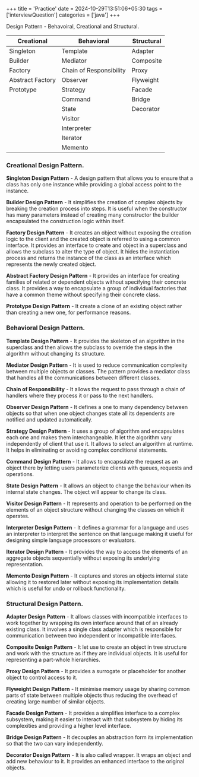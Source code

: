 +++
title = 'Practice'
date = 2024-10-29T13:51:06+05:30
tags = ['interviewQuestion']
categories = ['java']
+++

Design Pattern - Behavoiral, Creational and Structural.

| Creational       | Behavioral              | Structural |
|------------------|-------------------------|------------|
| Singleton        | Template                | Adapter    |
| Builder          | Mediator                | Composite  |
| Factory          | Chain of Responsibility | Proxy      |
| Abstract Factory | Observer                | Flyweight  |
| Prototype        | Strategy                | Facade     |
|                  | Command                 | Bridge     |
|                  | State                   | Decorator  |
|                  | Visitor                 |            |
|                  | Interpreter             |            |
|                  | Iterator                |            |
|                  | Memento                 |            |

### Creational Design Pattern.

**Singleton Design Pattern** - A design pattern that allows you to ensure that a class has only one instance while providing a global access point to the instance.

**Builder Design Pattern** - It simplifies the creation of complex objects by breaking the creation process into steps. It is useful when the constructor has many parameters instead of creating many constructor the builder encapsulated the construction logic within itself.

**Factory Design Pattern** - It creates an object without exposing the creation logic to the client and the created object is referred to using a common interface. It provides an interface to create and object in a superclass and allows the subclass to alter the type of object. It hides the instantiation process and returns the instance of the class as an interface which represents the newly created object.

**Abstract Factory Design Pattern** - It provides an interface for creating families of related or dependent objects without specifying their concrete class. It provides a way to encapsulate a group of individual factories that have a common theme without specifying their concrete class.

**Prototype Design Pattern** - It create a clone of an existing object rather than creating a new one, for performance reasons.

### Behavioral Design Pattern.

**Template Design Pattern** - It provides the skeleton of an algorithm in the superclass and then allows the subclass to override the steps in the algorithm without changing its structure.

**Mediator Design Pattern** - It is used to reduce communication complexity between multiple objects or classes. The pattern provides a mediator class that handles all the communications between different classes.


**Chain of Responsibility** - It allows the request to pass through a chain of handlers where they process it or pass to the next handlers. 

**Observer Design Pattern** - It defines a one to many dependency between objects so that when one object changes state all its dependents are notified and updated automatically.

**Strategy Design Pattern** - It uses a group of algorithm and encapsulates each one and makes them interchangeable. It let the algorithm vary independently of client that use it. It allows to select an algorithm at runtime. It helps in eliminating or avoiding complex conditional statements.

**Command Design Pattern** - It allows to encapsulate the request as an object there by letting users parameterize
clients with queues, requests and operations.

**State Design Pattern** - It allows an object to change the behaviour when its internal state changes. The object will appear to change its class.

**Visitor Design Pattern** - It represents and operation to be performed on the elements of an object structure without changing the classes on which it operates.

**Interpreter Design Pattern** - It defines a grammar for a language and uses an interpreter to interpret the sentence on that language making it useful for designing simple language processors or evaluators.

**Iterator Design Pattern** - It provides the way to access the elements of an aggregate objects sequentially without exposing its underlying representation.

**Memento Design Pattern** - It captures and stores an objects internal state allowing it to restored later without exposing its implementation details which is useful for undo or rollback functionality. 

### Structural Design Pattern.

**Adapter Design Pattern** - It allows classes with incompatible interfaces to work together by wrapping its own interface around that of an already existing class. It involves a single class adapter which is responsible for communication between two independent or incompatible interfaces.

**Composite Design Pattern** - It let use to create an object in tree structure and work with the structure as if they are individual objects. It is useful for representing a part-whole hierarchies.

**Proxy Design Pattern** - It provides a surrogate or placeholder for another object to control access to it.

**Flyweight Design Pattern** - It minimise memory usage by sharing common parts of state between multiple objects thus reducing the overhead of creating large number of similar objects.

**Facade Design Pattern** - It provides a simplifies interface to a complex subsystem, making it easier to interact with that subsystem by hiding its complexities and providing a higher level interface.

**Bridge Design Pattern** - It decouples an abstraction form its implementation so that the two can vary independently.

**Decorator Design Pattern** - It is also called wrapper. It wraps an object and add new behaviour to it. It provides an enhanced interface to the original objects.